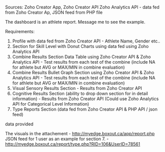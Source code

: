 Sources: Zoho Creator App, Zoho Creator API Zoho Analytics API - data fed from Zoho Creator Ap, JSON feed from PHP file 

The dashboard is an athlete report. Message me to see the example. 

Requirements: 
1. Profile with data fed from Zoho Creator API - Athlete Name, Gender etc.. 
2. Section for Skill Level with Donut Charts using data fed using Zoho Analytics API 
3. Combine Results Section Data Table using Zoho Creator API & Zoho Analytics API - Test results from each test of the combine (include NA for athlete but AVG or MAX/MIN in combine evaluation)
4. Combine Results Bullet Graph Section using Zoho Creator API & Zoho Analytics API - Test results from each test of the combine (include NA for athlete but AVG or MAX/MIN in combine evaluation) 
5. Visual Sensory Results Section - Results from Zoho Creator API 
6. Cognitive Results Section (ability to drop down section for in detail information) - Results from Zoho Creator API (Could use Zoho Analytics API for Categorical Level Information) 
7. Type Reports Section (data fed from Zoho Creator API & PHP API / json feed) 


data provided

The visuals in the attachement - http://myedge.boxout.ca/app/report.php
JSON feed for 1 user as an example for section 7. - http://myedge.boxout.ca/report/type.php?RID=106&UserID=78561